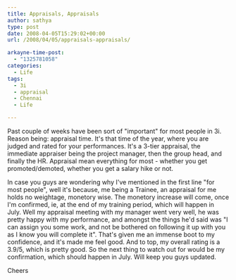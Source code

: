 ```yaml
---
title: Appraisals, Appraisals
author: sathya
type: post
date: 2008-04-05T15:29:02+00:00
url: /2008/04/05/appraisals-appraisals/

arkayne-time-post:
  - "1325781058"
categories:
  - Life
tags:
  - 3i
  - appraisal
  - Chennai
  - Life

---
```

Past couple of weeks have been sort of "important" for most people in 3i. Reason being: appraisal time. It's that time of the year, where you are judged and rated for your performances. It's a 3-tier appraisal, the immediate appraiser being the project manager, then the group head, and finally the HR. Appraisal mean everything for most - whether you get promoted/demoted, whether you get a salary hike or not. 

In case you guys are wondering why I've mentioned in the first line "for most people", well it's because, me being a Trainee, an appraisal for me holds no weightage, monetory wise. The monetory increase will come, once I'm confirmed, ie, at the end of my training period, which will happen in July. Well my appraisal meeting with my manager went very well, he was pretty happy with my performance, and amongst the things he'd said was "I can assign you some work, and not be bothered on following it up with you as I know you will complete it". That's given me an immense boot to my confidence, and it's made me feel good. And to top, my overall rating is a 3.9/5, which is pretty good. So the next thing to watch out for would be my confirmation, which should happen in July. Will keep you guys updated.

Cheers
